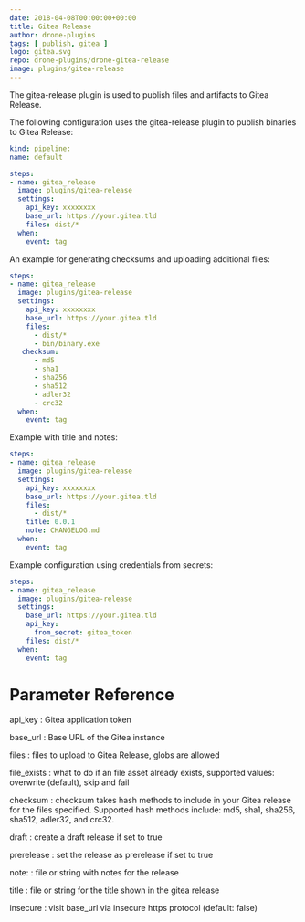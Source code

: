 ```yaml
---
date: 2018-04-08T00:00:00+00:00
title: Gitea Release
author: drone-plugins
tags: [ publish, gitea ]
logo: gitea.svg
repo: drone-plugins/drone-gitea-release
image: plugins/gitea-release
---
```


The gitea-release plugin is used to publish files and artifacts to Gitea Release.

The following configuration uses the gitea-release plugin to publish binaries to Gitea Release:

```yaml
kind: pipeline:
name: default

steps:
- name: gitea_release
  image: plugins/gitea-release
  settings:
    api_key: xxxxxxxx
    base_url: https://your.gitea.tld
    files: dist/*
  when:
    event: tag
```

An example for generating checksums and uploading additional files:

```yaml
steps:
- name: gitea_release
  image: plugins/gitea-release
  settings:
    api_key: xxxxxxxx
    base_url: https://your.gitea.tld
    files:
      - dist/*
      - bin/binary.exe
   checksum:
      - md5
      - sha1
      - sha256
      - sha512
      - adler32
      - crc32
  when:
    event: tag
```

Example with title and notes:

```yaml
steps:
- name: gitea_release
  image: plugins/gitea-release
  settings:
    api_key: xxxxxxxx
    base_url: https://your.gitea.tld
    files:
      - dist/*
    title: 0.0.1
    note: CHANGELOG.md
  when:
    event: tag
```

Example configuration using credentials from secrets:

```yaml
steps:
- name: gitea_release
  image: plugins/gitea-release
  settings:
    base_url: https://your.gitea.tld
    api_key:
      from_secret: gitea_token
    files: dist/*
  when:
    event: tag
```

# Parameter Reference

api_key
: Gitea application token

base_url
: Base URL of the Gitea instance

files
: files to upload to Gitea Release, globs are allowed

file_exists
: what to do if an file asset already exists, supported values: overwrite (default), skip and fail

checksum
: checksum takes hash methods to include in your Gitea release for the files specified.
Supported hash methods include: md5, sha1, sha256, sha512, adler32, and crc32.

draft
: create a draft release if set to true

prerelease
: set the release as prerelease if set to true

note:
: file or string with notes for the release

title
: file or string for the title shown in the gitea release

insecure
: visit base_url via insecure https protocol (default: false)
